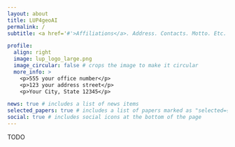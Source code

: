 ```yaml
---
layout: about
title: LUP4geoAI
permalink: /
subtitle: <a href='#'>Affiliations</a>. Address. Contacts. Motto. Etc.

profile:
  align: right
  image: lup_logo_large.png
  image_circular: false # crops the image to make it circular
  more_info: >
    <p>555 your office number</p>
    <p>123 your address street</p>
    <p>Your City, State 12345</p>

news: true # includes a list of news items
selected_papers: true # includes a list of papers marked as "selected={true}"
social: true # includes social icons at the bottom of the page
---
```


TODO
